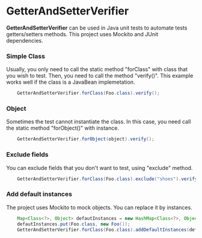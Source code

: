 # GetterAndSetterVerifier

**GetterAndSetterVerifier** can be used in Java unit tests to automate tests getters/setters methods. This project uses Mockito and JUnit dependencies. 

### Simple Class

Usually, you only need to call the static method "forClass" with class that you wish to test. Then, you need to call the method "verify()". This example works well if the class is a JavaBean implemetation.

```java
    GetterAndSetterVerifier.forClass(Foo.class).verify();
```

### Object

Sometimes the test cannot instantiate the class. In this case, you need call the static method "forObject()" with instance.


```java
    GetterAndSetterVerifier.forObject(object).verify();
```

### Exclude fields

You can exclude fields that you don't want to test, using "exclude" method.

```java
    GetterAndSetterVerifier.forClass(Foo.class).exclude("shoes").verify();
```

### Add default instances

The project uses Mockito to mock objects. You can replace it by instances.

```java
    Map<Class<?>, Object> defautInstances = new HashMap<Class<?>, Object>();
    defautInstances.put(Foo.class, new Foo());
    GetterAndSetterVerifier.forClass(Foo.class).addDefaultInstances(defaultInstances).verify();
```
